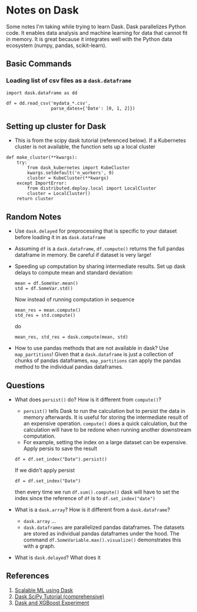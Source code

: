 # Notes on Dask

Some notes I'm taking while trying to learn Dask. Dask parallelizes Python code. It enables data analysis and machine learning for data that cannot fit in memory. It is great because it integrates well with the Python data ecosystem (numpy, pandas, scikit-learn).

## Basic Commands

### Loading list of csv files as a `dask.dataframe`
```
import dask.dataframe as dd

df = dd.read_csv('mydata_*.csv',
                 parse_dates={'Date': [0, 1, 2]})
```

## Setting up cluster for Dask
* This is from the scipy dask tutorial (referenced below). If a Kubernetes cluster is not available, the function sets up a local cluster

```
def make_cluster(**kwargs):
    try:
        from dask_kubernetes import KubeCluster
        kwargs.setdefault('n_workers', 9)
        cluster = KubeCluster(**kwargs)
    except ImportError:
        from distributed.deploy.local import LocalCluster
        cluster = LocalCluster()
    return cluster
```

## Random Notes

* Use `dask.delayed` for preprocessing that is specific to your dataset before loading it in as `dask.dataframe`
* Assuming `df` is a `dask.dataframe`, `df.compute()` returns the full pandas dataframe in memory. Be careful if dataset is very large!
* Speeding up computation by sharing intermediate results. Set up dask delays to compute mean and standard deviation:

    ```
    mean = df.SomeVar.mean()
    std = df.SomeVar.std()
    ```

    Now instead of running computation in sequence


    ```
    mean_res = mean.compute()
    std_res = std.compute()
    ```

    do

    ```
    mean_res, std_res = dask.compute(mean, std)
    ```

* How to use pandas methods that are not available in dask? Use `map_partitions`! Given that a `dask.dataframe` is just a collection of chunks of pandas dataframes, `map_partitions` can apply the pandas method to the individual pandas dataframes.

## Questions
* What does `persist()` do? How is it different from `compute()`?
    * `persist()` tells Dask to run the calculation but to persist the data in memory afterwards. It is useful for storing the intermediate result of an expensive operation. `compute()` does a quick calculation, but the calculation will have to be redone when running another downstream computation.
    * For example, setting the index on a large dataset can be expensive. Apply persis to save the result

    ```
    df = df.set_index("Date").persist()
    ```

    If we didn't apply persist

    ```
    df = df.set_index("Date")
    ```

    then every time we run `df.sum().compute()` dask will have to set the index since the reference of `df` is to `df.set_index("date")`

* What is a `dask.array`? How is it different from a `dask.dataframe`?
    * `dask.array` ...
    * `dask.dataframes` are parallelized pandas dataframes. The datasets are stored as individual pandas dataframes under the hood. The command `df.SomeVariable.max().visualize()` demonstrates this with a graph.
* What is `dask.delayed`? What does it


## References
1. [Scalable ML using Dask](https://www.youtube.com/watch?v=tQBovBvSDvA)
2. [Dask SciPy Tutorial (comprehensive)](https://www.youtube.com/watch?v=mqdglv9GnM8)
3. [Dask and XGBoost Experiment](https://www.youtube.com/watch?v=Cc4E-PdDSro)
